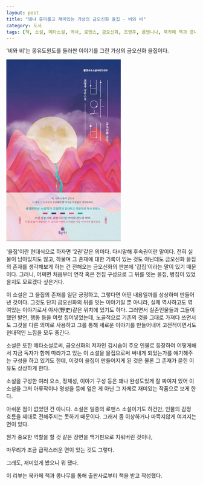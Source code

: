 ```yaml
---
layout: post
title: "꽤나 흥미롭고 재미있는 가상의 금오신화 을집 - 비와 비"
category: 도서
tags: [책, 소설, 메타소설, 역사, 로맨스, 금오신화, 조영주, 폴앤니나, 북카페 책과 콩나무, 서평]
---
```


'비와 비'는
몽유도원도를 둘러싼 이야기를 그린 가상의 금오신화 을집이다.

![표지](/images/book/bi-and-bi-book-h480.jpg)

'을집'이란 현대식으로 하자면 '2권'같은 의미다.
다시말해 후속권이란 말이다.
전혀 실물이 남아있지도 않고,
하물며 그 존재에 대한 기록이 있는 것도 아닌데도
금오신화 을집의 존재를 생각해보게 하는 건
전해오는 금오신화의 판본에 '갑집'이라는 말이 있기 때문이다.
그러니, 어쩌면 처음부터 연작 혹은 전집 구성으로
그 뒤를 잇는 을집, 병집이 있었을지도 모르겠다 싶은거다.

이 소설은 그 을집의 존재를 일단 긍정하고,
그렇다면 어떤 내용일까를 상상하며 만들어낸 것이다.
그것도 단지 금오신화의 뒤를 잇는 이야기일 뿐 아니라,
실제 역사하고도 엮여있는 이야기로서
야사(野史)같은 위치에 있기도 하다.
그러면서 실존인물들과 그들이 했던 발언, 행동 등을 여럿 집어넣었는데,
노골적으로 기존의 것을 그대로 가져다 쓰면서도
그것을 다른 의미로 사용하고
그를 통해 새로운 이야기를 만들어내어
고전적이면서도 현대적인 느낌을 모두 풍긴다.

소설은 또한 메타소설로써,
금오신화의 저자인 김시습이 주요 인물로 등장하여
어떻게해서 지금 독자가 함께 따라가고 있는 이 소설을
을집으로써 써내게 되었는가를 얘기해주는 구성을 하고 있기도 한데,
이것이 을집이 만들어지게 된 것은 물론 그 존재가 묻힌 이유도 상상하게 한다.

소설을 구성한 여러 요소, 정체성, 이야기 구성 등은
꽤나 완성도있게 잘 짜여져 있어
이 소설을 그저 아류작이나 명성을 등에 엎은 게 아닌
그 자체로 재미있는 작품으로 보게 한다.

아쉬운 점이 없었던 건 아니다.
소설은 일종의 로맨스 소설이기도 하건만,
인물의 감정 흐름을 제대로 전해주지는 못하기 때문이다.
그래서 좀 이상하거나 마뜩지않게 여겨지는 면이 있다.

<!--
그렇게 박비가 좋아 못살것 처럼 그러더니 정작 알아보지도 못하던 것이나,
단지 닮았다는 것만으로 왕에게 빠져드는 것처럼 그려진 게 그렇다.
너무 친 오누이같지 않게 그린 것도,
단지 이비가 변심하여 넘어간 것처럼 느끼게 한다.
-->

뭔가 중요한 역할을 할 것 같은 장면을 맥거핀으로 치워버린 것이나,
<!--
화살촉이 가슴을 찌른 것이, 로미오와 줄리엣의 그것처럼 비극으로 이어지게 만드는가 했으나 그런 거 없고,
전에없던 폐비 윤씨가 등장해 좀 뜬금없다.
-->
마무리가 조금 급작스러운 면이 있는 것도 그렇다.

그래도, 재미있게 봤으니 뭐 됐다.



<div class="im im-info">
이 리뷰는 북카페 책과 콩나무를 통해 출판사로부터 책을 받고 작성했다.
</div>
